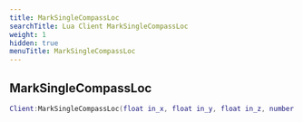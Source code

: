 ```yaml
---
title: MarkSingleCompassLoc
searchTitle: Lua Client MarkSingleCompassLoc
weight: 1
hidden: true
menuTitle: MarkSingleCompassLoc
---
```

## MarkSingleCompassLoc
```lua
Client:MarkSingleCompassLoc(float in_x, float in_y, float in_z, number count); -- void
```